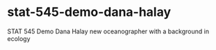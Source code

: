 # stat-545-demo-dana-halay
STAT 545 Demo 
Dana Halay 
new oceanographer with a background in ecology 
